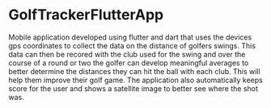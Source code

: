# GolfTrackerFlutterApp
Mobile application developed using flutter and dart that uses the devices gps coordinates to collect the data on the distance of golfers swings. This data can then be recored with the club used for the swing and over the course of a round or two the golfer can develop meaningful averages to better determine the distances they can hit the ball with each club. This will help them improve their golf game. The application also automatically keeps score for the user and shows a satellite image to better see where the shot was.
